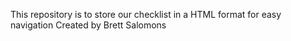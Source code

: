 This repository is to store our checklist in a HTML format for easy navigation
Created by Brett Salomons